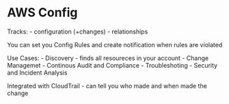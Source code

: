 # AWS Config

Tracks: 
    - configuration (+changes)
    - relationships

You can set you Config Rules and create notification when rules are violated

Use Cases:
    - Discovery - finds all resoureces in your account
    - Change Managemet
    - Continous Audit and Compliance
    - Troubleshoting
    - Security and Incident Analysis

Integrated with CloudTrail - can tell you who made and when made the change